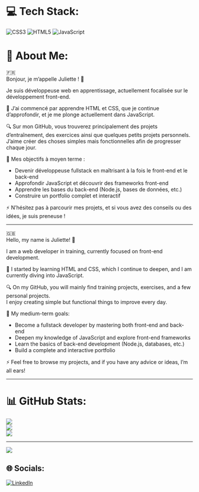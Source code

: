 # 💻 Tech Stack:

![CSS3](https://img.shields.io/badge/css3-%231572B6.svg?style=for-the-badge&logo=css3&logoColor=white) ![HTML5](https://img.shields.io/badge/html5-%23E34F26.svg?style=for-the-badge&logo=html5&logoColor=white) ![JavaScript](https://img.shields.io/badge/javascript-%23323330.svg?style=for-the-badge&logo=javascript&logoColor=%23F7DF1E)

# 💫 About Me:

🇫🇷  
Bonjour, je m’appelle Juliette ! 👋

Je suis développeuse web en apprentissage, actuellement focalisée sur le développement front-end.

🌱 J’ai commencé par apprendre HTML et CSS, que je continue d’approfondir, et je me plonge actuellement dans JavaScript.

🔍 Sur mon GitHub, vous trouverez principalement des projets d’entraînement, des exercices ainsi que quelques petits projets personnels.  
J’aime créer des choses simples mais fonctionnelles afin de progresser chaque jour.

🔭 Mes objectifs à moyen terme :

- Devenir développeuse fullstack en maîtrisant à la fois le front-end et le back-end  
- Approfondir JavaScript et découvrir des frameworks front-end  
- Apprendre les bases du back-end (Node.js, bases de données, etc.)  
- Construire un portfolio complet et interactif

⚡ N’hésitez pas à parcourir mes projets, et si vous avez des conseils ou des idées, je suis preneuse !

---

🇬🇧  
Hello, my name is Juliette! 👋

I am a web developer in training, currently focused on front-end development.

🌱 I started by learning HTML and CSS, which I continue to deepen, and I am currently diving into JavaScript.

🔍 On my GitHub, you will mainly find training projects, exercises, and a few personal projects.  
I enjoy creating simple but functional things to improve every day.

🔭 My medium-term goals:

- Become a fullstack developer by mastering both front-end and back-end  
- Deepen my knowledge of JavaScript and explore front-end frameworks  
- Learn the basics of back-end development (Node.js, databases, etc.)  
- Build a complete and interactive portfolio

⚡ Feel free to browse my projects, and if you have any advice or ideas, I’m all ears!

---

# 📊 GitHub Stats:

![](https://github-readme-stats.vercel.app/api?username=jlepan&theme=dark&hide_border=false&include_all_commits=false&count_private=false)<br/>
![](https://nirzak-streak-stats.vercel.app/?user=jlepan&theme=dark&hide_border=false)<br/>
![](https://github-readme-stats.vercel.app/api/top-langs/?username=jlepan&theme=dark&hide_border=false&include_all_commits=false&count_private=false&layout=compact)

---

[![](https://visitcount.itsvg.in/api?id=jlepan&icon=0&color=0)](https://visitcount.itsvg.in)

## 🌐 Socials:

[![LinkedIn](https://img.shields.io/badge/LinkedIn-%230077B5.svg?logo=linkedin&logoColor=white)](https://www.linkedin.com/in/juliette-lepan/)

<!-- Proudly created with GPRM ( https://gprm.itsvg.in ) -->

